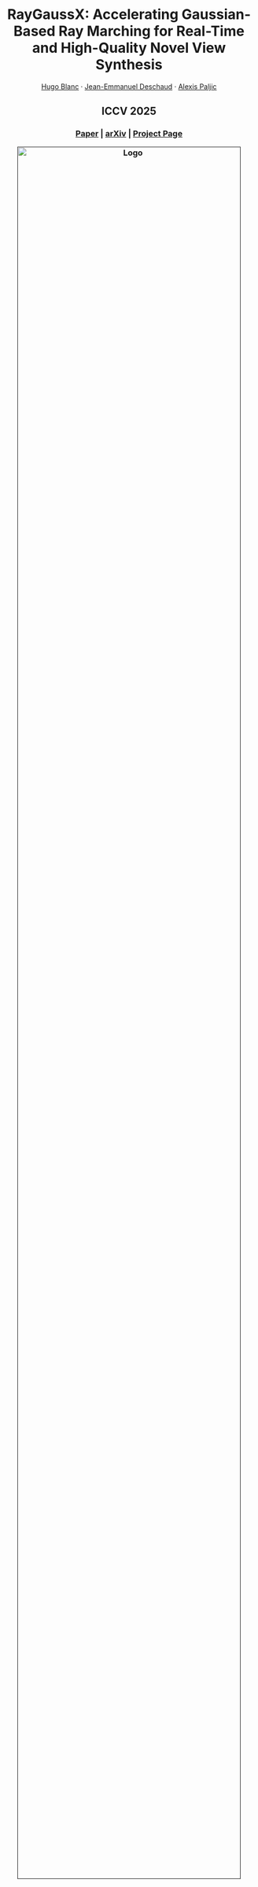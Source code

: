 <p align="center">

  <h1 align="center">RayGaussX: Accelerating Gaussian-Based Ray Marching for Real-Time and High-Quality Novel View Synthesis</h1>
  <p align="center">
    <a href="https://www.linkedin.com/in/hugo-blanc-a2b46016a/">Hugo Blanc</a>
    ·
    <a href="https://scholar.google.com/citations?user=zR1n_4QAAAAJ&hl=fr">Jean-Emmanuel Deschaud</a>
    ·
    <a href="https://scholar.google.fr/citations?user=3eO15d0AAAAJ&hl=fr">Alexis Paljic</a>

  </p>
  <h2 align="center">ICCV 2025</h2>

  <h3 align="center"><a href="https://drive.google.com/file/d/1-look4HeGlXI_SnkEXY9_cgyMQ77JPDj/view?usp=sharing">Paper</a> | <a href="https://arxiv.org/abs/2509.07782">arXiv</a> | <a href="https://raygaussx.github.io/">Project Page</a>  
  <div align="center"></div>
</p>


<p align="center">
  <a href="">
    <img src="./media/Video_Beryl.gif" alt="Logo" width="95%">
  </a>
</p>

<p align="center">
We present an enhanced differentiable ray-casting algorithm for rendering Gaussians with scene features, enabling efficient 3D scene learning and real-time rendering.
</p>
<br>

## Update
  - 20/10/2025: Improved results with gradient accumulation over 20 images

PSNR results on different datasets:
|                 |NeRF synthetic|NSVF synthetic|Mip-NeRF360|Tanks&Temple|Deep Blending|
|-----------------|-------------|-------------|-------------|-------------|-------------|
|RayGaussX (Paper)|    34.54    |    38.75    |    28.43    |    23.76    |    30.32    |
|RayGaussX (Code) |    34.65    |    38.82    |    28.57    |    23.78    |    30.64    |

## Hardware Requirements
  - CUDA-ready GPU
  - 24 GB VRAM (to train to paper evaluation quality)

## Software Requirements

The following software components are required to ensure compatibility and optimal performance:

- **Ubuntu or Windows**
- **NVIDIA Drivers**: Install NVIDIA drivers, tested with version 575.64.03.
- **CUDA Toolkit**: Tested with version 12.9. You can dowload it from the [CUDA Toolkit 12.9 Downloads page](https://developer.nvidia.com/cuda-12-9-0-download-archive)
- **NVIDIA OptiX 7.6**: NVIDIA’s OptiX ray tracing engine, version 7.6, is required for graphics rendering and computational tasks. You can download it from the [NVIDIA OptiX Legacy Downloads page](https://developer.nvidia.com/designworks/optix/downloads/legacy).
- **Anaconda**: Install [Anaconda](https://anaconda.com/download), a distribution that includes Conda, for managing packages and environments efficiently.


## Installation (Ubuntu, Windows)

There are two steps in the installation process:
1. **OS-specific setup** (Ubuntu or Windows)  
2. **Common setup** (applies to both Ubuntu & Windows)

---

### 1. OS-specific setup

### Ubuntu:
Follow the steps below to set up the project:

   ```bash
  #Python-Optix requirements
  export OPTIX_PATH=/path/to/optix
  #For example, if OptiX is in your home folder: export OPTIX_PATH=~/NVIDIA-OptiX-SDK-7.6.0-linux64-x86_64/
  export CUDA_PATH=/path/to/cuda_toolkit
  #For example, the CUDA Toolkit is installed by default in /usr/local/: export CUDA_PATH=/usr/local/cuda-12.9
  export OPTIX_EMBED_HEADERS=1 # embed the optix headers into the package

  
  git clone https://github.com/hugobl1/raygaussx.git
  cd raygaussx
  conda env create --file environment.yml
  conda activate raygaussx
  ```

### Windows:
You will need a C++ compiler like Visual Studio Community: [link](https://visualstudio.microsoft.com/fr/vs/community/) \
Follow the steps below to set up the project:

   ```bash
  #Python-Optix requirements
  set OPTIX_PATH=\path\to\optix
  #For example, the repo is by default on C disk: set OPTIX_PATH=C:\ProgramData\NVIDIA Corporation\OptiX SDK 7.6.0
  set OPTIX_EMBED_HEADERS=1 # embed the optix headers into the package

  git clone https://github.com/hugobl1/raygaussx.git
  cd raygaussx
  conda env create --file environment_win.yml
  conda activate raygaussx
  ```

---

### 2. Common setup (Ubuntu & Windows)
Then install [Pytorch](https://pytorch.org/get-started/locally/) (choose the version appropriate for your installed CUDA Toolkit), the simple-knn submodule, and [fused-ssim](https://github.com/rahul-goel/fused-ssim), for example for CUDA Toolkit 12.9:

   ```bash
  pip3 install torch torchvision --index-url https://download.pytorch.org/whl/cu129
  pip3 install submodules/simple-knn/
  pip3 install git+https://github.com/rahul-goel/fused-ssim/ --no-build-isolation

  # Optional — for the GUI (pick version that match your CUDA Toolkit)
  pip3 install "cuda-python==12.9.0" "cuda-bindings==12.9.0"
  ```

# Datasets

Please download and unzip the following datasets, then place them in the `dataset` folder.  

| Dataset                        | Download Link   |
|--------------------------------|-----------------|
| Synthetic-NSVF                 | [download(.zip)](https://drive.google.com/file/d/1calWbNNuWgZJyBqJnkj8K9CK_Hvh0ccE/view?usp=sharing) |
| Synthetic-NeRF                 | [download(.zip)](https://drive.google.com/file/d/1a3l9OL2lRA3z490QFNoDdZuUxTWrbdtD/view?usp=sharing) |
| Deep Blending + Tanks&Temples  | [download(.zip)](https://drive.google.com/file/d/1snnKl8fcksEPY24V_0YNCYWtCqdd0Elc/view?usp=sharing) |
| Mip-NeRF 360                   | [download](https://jonbarron.info/mipnerf360/) |

<!-- #### Trained Models

If you would like to directly visualize a model trained by RayGaussX, we provide the trained point clouds for each scene in Mip-NeRF 360. In this case, you can skip the training of the scene and evaluate or visualize it directly: [Download Link](https://drive.google.com/file/d/1E0_Tg2QeMx2kyohPhfRtfV656oQFQ2Kv/view?usp=sharing). -->
### Pretrained Models

If you want to **skip training** and run evaluation or visualization directly, we provide pretrained checkpoints for every scene in each dataset:
| Dataset                        | Download Link   |
|--------------------------------|-----------------|
| Synthetic-NSVF                 | [download](https://cloud.minesparis.psl.eu/index.php/s/dLMtUQaVBYfaPLU) |
| Synthetic-NeRF                 | [download](https://cloud.minesparis.psl.eu/index.php/s/5J7RZ0dXCK2J1AN) |
| Deep Blending                  | [download](https://cloud.minesparis.psl.eu/index.php/s/bNy2nh2CKPzEVUW) |
| Tanks&Temples                  | [download](https://cloud.minesparis.psl.eu/index.php/s/ukbgWSKh2aMgdbL) |
| Mip-NeRF 360                   | [download](https://cloud.minesparis.psl.eu/index.php/s/27MuT7O0LwYW7Ta) |


# Training and Evaluation
To reproduce the results on entire datasets, follow the instructions below:

---

### NeRF-Synthetic Dataset
1. **Prepare the Dataset**: Ensure the NeRF-Synthetic dataset is downloaded and placed in the `dataset` directory.

2. **Run Training Script**: Execute the following command:

   ```bash
   python main_train_blender.py
    ```

This will start the training and evaluation on the NeRF-Synthetic dataset with the configuration parameter in `nerf_synthetic.yml`.

<details>
<summary><b><u> 📊 RayGaussX Results Produced on RTX 5090</u></b></summary>

| NeRF-Synthetic    | PSNR  | SSIM  | LPIPS | Train (s) | FPS |
|------------|-------|-------|-------|---------------|-----|
| Chair      | 37,21 | 0,990 | 0,009 | 736,6         | 141 |
| Drums      | 27,13 | 0,960 | 0,030 | 851,4         | 105 |
| Ficus      | 35,09 | 0,988 | 0,011 | 501,5         | 208 |
| Hotdog     | 38,48 | 0,988 | 0,015 | 610,5         | 182 |
| Lego       | 37,02 | 0,986 | 0,012 | 585,8         | 202 |
| Materials  | 31,33 | 0,969 | 0,027 | 614,8         | 169 |
| Mic        | 38,02 | 0,995 | 0,004 | 645,8         | 139 |
| Ship       | 32,15 | 0,914 | 0,088 | 1027,4        | 81  |
| **Average**   | **34,55** | **0,974** | **0,024** | **696,7** | **140** |

</details>

---

### Synthetic-NSVF Dataset
1. **Prepare the Dataset**: Ensure the Synthetic-NSVF dataset is downloaded and placed in the `dataset` directory.

2. **Run Training Script**: Execute the following command:

   ```bash
   python main_train_synthetic-nsvf.py
    ```

This will start the training and evaluation on the Synthetic-NSVF dataset with the configuration parameter in `nerf_synthetic.yml`.

<details>
  <summary><b><u> 📊 RayGaussX Results Produced on RTX 5090</u></b></summary>

| Scene      | PSNR  | SSIM  | LPIPS | Training Time | FPS |
|------------|-------|-------|-------|---------------|-----|
| Bike       | 41,39 | 0,996 | 0,003 | 864,8         | 107 |
| Lifestyle  | 36,33 | 0,984 | 0,019 | 1188,8        | 77  |
| Palace     | 40,41 | 0,989 | 0,009 | 1278,6        | 81  |
| Robot      | 40,13 | 0,996 | 0,006 | 1096,9        | 77  |
| Spaceship  | 40,12 | 0,995 | 0,006 | 824,7         | 115 |
| Steamtrain | 39,10 | 0,995 | 0,006 | 1135,8        | 79  |
| Toad       | 38,40 | 0,989 | 0,011 | 2115,1        | 42  |
| Wineholder | 34,02 | 0,981 | 0,017 | 1697,4        | 50  |
| **Average**| **38,74** | **0,990** | **0,010** | **1275,3** | **78** |

</details>

---

### Mip-NeRF 360 Dataset
To reproduce results on the **Mip-NeRF 360** dataset:

1. **Prepare the Dataset**: Download and place the [Mip-NeRF 360](https://jonbarron.info/mipnerf360/) dataset in the `dataset` directory.

2. **Run Training Script**: Execute the following command:

   ```bash
   python main_train_mipnerf360.py
    ```

<details>
  <summary><b><u> 📊 RayGaussX Results Produced on RTX 5090</u></b></summary>

| Scene    | PSNR  | SSIM  | LPIPS | Training Time | FPS |
|----------|-------|-------|-------|---------------|-----|
| Bicycle  | 25,79 | 0,798 | 0,174 | 3276,0        | 32  |
| Bonsai   | 34,07 | 0,958 | 0,154 | 2036,9        | 45  |
| Counter  | 30,68 | 0,932 | 0,156 | 2287,0        | 42  |
| Flowers  | 22,18 | 0,652 | 0,288 | 3040,9        | 34  |
| Garden   | 28,26 | 0,886 | 0,089 | 2614,6        | 45  |
| Kitchen  | 32,84 | 0,941 | 0,103 | 2754,1        | 34  |
| Room     | 31,97 | 0,937 | 0,173 | 1740,2        | 54  |
| Stump    | 26,58 | 0,785 | 0,201 | 2572,6        | 40  |
| Treehill | 23,08 | 0,675 | 0,261 | 2839,7        | 37  |
| **Average** | **28,38** | **0,840** | **0,178** | **2573,5** | **40** |

</details>


---

### Deep Blending Dataset
To reproduce results on the **Deep Blending** dataset:

1. **Prepare the Dataset**: Download and unzip [Deep Blending](https://drive.google.com/file/d/1snnKl8fcksEPY24V_0YNCYWtCqdd0Elc/view?usp=sharing) into the `dataset` directory.

2. **Run Training Script**: Execute the following command:
   ```bash
   python main_train_db.py

<details>
  <summary><b><u> 📊 RayGaussX Results Produced on RTX 5090</u></b></summary>

| Scene      | PSNR  | SSIM  | LPIPS | Training Time | FPS |
|------------|-------|-------|-------|---------------|-----|
| Drjohnson  | 29,85 | 0,909 | 0,244 | 1781,7        | 55  |
| Playroom   | 30,78 | 0,910 | 0,245 | 1218,5        | 87  |
| **Average**| **30,32** | **0,909** | **0,245** | **1500,1** | **71** |

</details>


---

### Tanks&Temples Dataset
To reproduce results on the **Tanks&Temples** dataset:

1. **Prepare the Dataset**: Download and unzip [Tanks&Temples](https://drive.google.com/file/d/1snnKl8fcksEPY24V_0YNCYWtCqdd0Elc/view?usp=sharing) into the `dataset` directory.

2. **Run Training Script**: Execute the following command:
   ```bash
   python main_train_tandt.py

<details>
  <summary><b><u> 📊 RayGaussX Results Produced on RTX 5090</u></b></summary>

| Scene   | PSNR  | SSIM  | LPIPS | Training Time | FPS |
|---------|-------|-------|-------|---------------|-----|
| Train   | 22,28 | 0,833 | 0,182 | 1665,1        | 54  |
| Truck   | 25,07 | 0,891 | 0,119 | 1492,2        | 72  |
| **Average** | **23,67** | **0,862** | **0,150** | **1578,7** | **62** |

</details>

---

### All Datasets
To reproduce results on all datasets:

1. **Prepare the Datasets**: Download and unzip each dataset into the `dataset` directory.

2. **Run Training Scripts**: Execute the following command:
   ```bash
    bash train_all_datasets.sh

---
3. **Results**: The results for each scene can be found in the `output` folder after training is complete.

### Single Scene
To train and test a single scene, simply use the following commands:

   ```bash
    python main_train.py -config "path_to_config_file" --save_dir "name_save_dir" --arg_names scene.source_path --arg_values "scene_path"
    python main_test.py -output "./output/name_save_dir" -iter save_iter
    # For example, to train and evaluate the hotdog scene from NeRF Synthetic:
    # python main_train.py -config "./configs/nerf_synthetic.yml" --save_dir "hotdog" --arg_names scene.source_path --arg_values "./dataset/nerf_synthetic/hotdog"
    # python main_test.py -output "./output/hotdog" -iter 29999
```


        
By default, only the last iteration is saved (29999 in the base config files).

# PLY Point Cloud Extraction
To extract a point cloud in PLY format from a trained scene, we provide the script [convertpth_to_ply.py](convertpth_to_ply.py), which can be used as follows:
   ```bash
   python convertpth_to_ply.py -output "./output/name_scene" -iter num_iter
   # For example, if the 'hotdog' scene was trained for 29999 iterations, you can use:
   # python convertpth_to_ply.py -output "./output/hotdog" -iter 29999
   ```

The generated PLY point cloud will be located in the folder `./output/scene/saved_pc/`.

# Visualization (Ubuntu only)
To visualize a trained scene, we provide the script [main_gui.py](main_gui.py), which opens a GUI to display the trained scene:

   ```bash
   # Two ways to use the GUI:
   
   # Using the folder of the trained scene and the desired iteration
   python main_gui.py -output "./output/name_scene" -iter num_iter

   # Using a PLY point cloud:
   python main_gui.py -ply_path "path_to_ply_file"
   ```

## Camera Controls

### First Person Camera
In *First Person* mode, you can use the keyboard keys to move the camera in different directions.

- **Direction Keys**:
  - `Z`: Move forward
  - `Q`: Move backward
  - `S`: Move left
  - `D`: Move right
  - `A`: Move down
  - `E`: Move up  
  

- **View Control with Right Click**:
  - **Right Click + Move Mouse Up**: Look up
  - **Right Click + Move Mouse Down**: Look down
  - **Right Click + Move Mouse Left**: Look left
  - **Right Click + Move Mouse Right**: Look right

> **Note**: Ensure that the *First Person* camera mode is active for these controls to work.

### Trackball Camera
In *Trackball* mode, the camera can be controlled with the mouse to freely view around an object.

- **Left Click**: Rotate the camera around the object. Hold down the left mouse button and move the mouse to rotate around the object.
- **Right Click**: Pan. Hold down the right mouse button and move the mouse to shift the view laterally or vertically.
- **Mouse Wheel**: Zoom in and out. Scroll the wheel to adjust the camera's distance from the object.

> **Note**: Ensure that the *Trackball* camera mode is active for these controls to work.

# Camera Path Rendering

To render a camera path from a trained point cloud, use the script as follows:
```bash
python render_camera_path.py -output "./output" -camera_path_filename "camera_path.json" -name_video "my_video"
```
This script loads a pre-trained model, renders images along a specified camera path, and saves them in `output/camera_path/images/`. A video is then generated from the images and saved in `output/camera_path/video/`.

The `camera_path.json` file, which defines the camera path, can be generated using [NeRFStudio](https://nerf.studio/) by training a similar scene and then exporting a `camera_path.json` file through NeRFStudio's graphical user interface. 
To maintain consistency with our method, you should use the `ns-train` command with the following options: 

```bash
--assume_colmap_world_coordinate_convention=False \
--orientation_method=none \
--center_method=none \
--auto-scale-poses=False \
```

# Processing Your Own Scenes with COLMAP

To use your own scenes, ensure your dataset is structured correctly for the COLMAP loaders. The directory must include an `images` folder containing your image files and a `sparse` folder with subdirectories containing `cameras.bin`, `images.bin`, and `points3D.bin` files obtained using COLMAP reconstruction. Note that the camera models used for COLMAP reconstruction must be either `SIMPLE_PINHOLE` or `PINHOLE`. 

The dataset structure must be as follows:

```
<location>
|---images
|   |---<image 0>
|   |---<image 1>
|   |---...
|---sparse
    |---0
        |---cameras.bin
        |---images.bin
        |---points3D.bin
```

# Acknowledgements

We thank the authors of [Python-Optix](https://github.com/mortacious/python-optix), upon which our project is based, as well as the authors of [NeRF](https://github.com/bmild/nerf) and [Mip-NeRF 360](https://github.com/google-research/multinerf) for providing their datasets. Finally, we would like to acknowledge the authors of [3D Gaussian Splatting](https://github.com/graphdeco-inria/gaussian-splatting), as our project's dataloader is inspired by the one used in 3DGS; and [Mip-Splatting](https://github.com/autonomousvision/mip-splatting) for the calculation of the minimum sizes of the Gaussians as a function of the cameras.



# Citation
If you find our code or paper useful, please cite
```bibtex
@misc{blanc2025raygaussxacceleratinggaussianbasedray,
      title={RayGaussX: Accelerating Gaussian-Based Ray Marching for Real-Time and High-Quality Novel View Synthesis}, 
      author={Hugo Blanc and Jean-Emmanuel Deschaud and Alexis Paljic},
      year={2025},
      eprint={2509.07782},
      archivePrefix={arXiv},
      primaryClass={cs.CV},
      url={https://arxiv.org/abs/2509.07782}, 
}
```
and
```bibtex
@INPROCEEDINGS{blanc2025raygauss,
  author={Blanc, Hugo and Deschaud, Jean-Emmanuel and Paljic, Alexis},
  booktitle={2025 IEEE/CVF Winter Conference on Applications of Computer Vision (WACV)}, 
  title={RayGauss: Volumetric Gaussian-Based Ray Casting for Photorealistic Novel View Synthesis}, 
  year={2025},
  volume={},
  number={},
  pages={1808-1817},
  keywords={Training;Hands;Casting;Computer vision;Rendering (computer graphics);Neural radiance field;Inference algorithms;Slabs;Kernel;Videos;volume ray casting;differentiable rendering;radiance fields;novel view synthesis},
  doi={10.1109/WACV61041.2025.00183}
}
```
